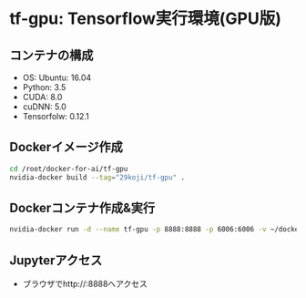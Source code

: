 # tf-gpu: Tensorflow実行環境(GPU版)

## コンテナの構成
* OS: Ubuntu: 16.04
* Python: 3.5
* CUDA: 8.0
* cuDNN: 5.0
* Tensorfolw: 0.12.1

## Dockerイメージ作成
``` bash
cd /root/docker-for-ai/tf-gpu
nvidia-docker build --tag="29koji/tf-gpu" .
```

## Dockerコンテナ作成&実行
``` bash
nvidia-docker run -d --name tf-gpu -p 8888:8888 -p 6006:6006 -v ~/docker-for-ai/tf-gpu/data/notebooks:/notebooks -e PASSWORD=pass 29koji/tf-gpu
```

## Jupyterアクセス
* ブラウザでhttp://<your host address>:8888へアクセス
